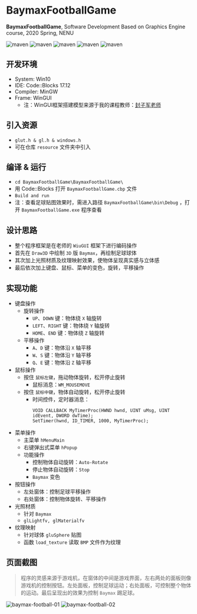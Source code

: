 # BaymaxFootballGame
**BaymaxFootballGame**, Software Development Based on Graphics Engine course, 2020 Spring, NENU 

![maven](https://img.shields.io/badge/C-passing-red)
![maven](https://img.shields.io/badge/MinGW-compile-green)
![maven](https://img.shields.io/badge/IDE-Code%3A%3ABlocks%20-yellow)
![maven](https://img.shields.io/badge/version-v1.0-orange)
![maven](https://img.shields.io/badge/License-Apache%202.0-blue)

## 开发环境
* System: Win10
* IDE: Code::Blocks 17.12
* Compiler: MinGW
* Frame: WinGUI
    * 注：WinGUI框架搭建模型来源于我的课程教师：[封子军老师](http://js.nenu.edu.cn/teacher/index.php?zgh=2005900028)

## 引入资源
* `glut.h & gl.h & windows.h`
* 可在仓库 `resource` 文件夹中引入

## 编译 & 运行
* `cd BaymaxFootballGame\BaymaxFootballGame\`
* 用 Code::Blocks 打开 `BaymaxFootballGame.cbp` 文件
* `Build and run`
* 注：查看足球贴图效果时，需进入路径 `BaymaxFootballGame\bin\Debug` ，打开 `BaymaxFootballGame.exe` 程序查看

## 设计思路
- 整个程序框架是在老师的 `WiuGUI` 框架下进行编码操作
- 首先在 `Draw3D` 中绘制 `3D` 版 `Baymax`，再绘制足球球体
- 其次加上光照材质及纹理映射效果，使物体呈现真实感与立体感
- 最后依次加上键盘、鼠标、菜单的变色，旋转，平移操作


## 实现功能
- 键盘操作
    - 旋转操作
        - `UP`、`DOWN` 键：物体绕 `X` 轴旋转
        - `LEFT`、`RIGHT` 键：物体绕 `Y` 轴旋转
        - `HOME`、`END` 键：物体绕 `Z` 轴旋转
    - 平移操作
        - `A`、`D` 键：物体沿 `X` 轴平移
        - `W`、`S` 键：物体沿 `Y` 轴平移
        - `Q`、`E` 键：物体沿 `Z` 轴平移
- 鼠标操作
    - 按住 `鼠标左键`，拖动物体旋转，松开停止旋转
        - 鼠标消息：`WM_MOUSEMOVE`
    - 按住 `鼠标中键`，物体自动旋转，松开停止旋转
        - 时间控件，定时器消息：
            ```
            VOID CALLBACK MyTimerProc(HWND hwnd, UINT uMsg, UINT idEvent, DWORD dwTime);
            SetTimer(hwnd, ID_TIMER, 1000, MyTimerProc);
            ```
- 菜单操作
    - 主菜单 `hMenuMain`
    - 右键弹出式菜单 `hPopup`
    - 功能操作
        - 控制物体自动旋转：`Auto-Rotate`
        - 停止物体自动旋转：`Stop`
        - `Baymax` 变色
- 按钮操作
    - 左处窗体：控制足球平移操作
    - 右处窗体：控制物体旋转、平移操作
- 光照材质
    - 针对 `Baymax`
    - `glLightfv, glMaterialfv`
- 纹理映射
    - 针对球体 `gluSphere` 贴图
    - 函数 `load_texture` 读取 `BMP` 文件作为纹理

## 页面截图
>程序的灵感来源于游戏机，在窗体的中间是游戏界面，左右两处的面板则像游戏机的控制按钮。左处面板，控制足球运动；右处面板，可控制整个物体的运动。最后呈现出的效果为控制 `Baymax` 踢足球。

![baymax-football-01](https://cdn.jsdelivr.net/gh/leungll/MyImgHosting/img/baymax-football-01.jpg)
![baymax-football-02](https://cdn.jsdelivr.net/gh/leungll/MyImgHosting/img/baymax-football-02.jpg)
